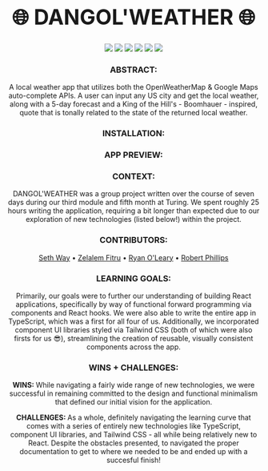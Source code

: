 <div align="center">
  <h1 style="font-size: 3em;">🌐 DANGOL'WEATHER 🌐</h1>
</div>

<p align="center">
  <img src="https://img.shields.io/badge/React-20232A?style=for-the-badge&logo=react&logoColor=61DAFB" />
  <img src="https://img.shields.io/badge/React_Router-CA4245?style=for-the-badge&logo=react-router&logoColor=white" />
  <img src="https://img.shields.io/badge/TypeScript-3178C6.svg?style=for-the-badge&logo=TypeScript&logoColor=white" />
  <img src="https://img.shields.io/badge/JavaScript-F7DF1E?style=for-the-badge&logo=javascript&logoColor=black" />
  <img src="https://img.shields.io/badge/Vite-646CFF.svg?style=for-the-badge&logo=Vite&logoColor=white" />
  <img src="https://img.shields.io/badge/Tailwind%20CSS-06B6D4.svg?style=for-the-badge&logo=Tailwind-CSS&logoColor=white" />
</p>


### <div align="center">ABSTRACT:</div>
[//]: <> (Briefly describe what you built and its features. What problem is the app solving? How does this application solve that problem?)
<div align="center">A local weather app that utilizes both the OpenWeatherMap & Google Maps auto-complete APIs. A user can input any US city and get the local weather, along with a 5-day forecast and a King of the Hill's - Boomhauer - inspired, quote that is tonally related to the state of the returned local weather.</div>

### <div align="center">INSTALLATION:</div>
[//]: <> (What steps does a person have to take to get your app cloned down and running?)

### <div align="center">APP PREVIEW:</div>
[//]: <> (Provide ONE gif or screenshot of your application - choose the "coolest" piece of functionality to show off.)

### <div align="center">CONTEXT:</div>
<div align="center">DANGOL'WEATHER was a group project written over the course of seven days during our third module and fifth month at Turing. We spent roughly 25 hours writing the application, requiring a bit longer than expected due to our exploration of new technologies (listed below!) within the project.</div>

### <div align="center">CONTRIBUTORS:</div>
<div align="center">
  <a href="https://github.com/seth-way">Seth Way</a> • 
  <a href="https://github.com/ZTFitru">Zelalem Fitru</a> • 
  <a href="https://github.com/ROlearyPro">Ryan O'Leary</a> • 
  <a href="https://github.com/robert-phillips33">Robert Phillips</a>
</div>

### <div align="center">LEARNING GOALS:</div>
<div align="center">Primarily, our goals were to further our understanding of building React applications, specifically by way of functional forward programming via components and React hooks. We were also able to write the entire app in TypeScript, which was a first for all four of us. Additionally, we incorporated component UI libraries styled via Tailwind CSS (both of which were also firsts for us 😎), streamlining the creation of reusable, visually consistent components across the app.</div>

### <div align="center">WINS + CHALLENGES:</div>
[//]: <> (What are 2-3 wins you have from this project? What were some challenges you faced - and how did you get over them?)
<div align="center">
  <p><strong>WINS: </strong>While navigating a fairly wide range of new technologies, we were successful in remaining committed to the design and functional minimalism that defined our initial vision for the application.</p>

  <p><strong>CHALLENGES: </strong>As a whole, definitely navigating the learning curve that comes with a series of entirely new technologies like TypeScript, component UI libraries, and Tailwind CSS - all while being relatively new to React. Despite the obstacles presented, to navigated the proper documentation to get to where we needed to be and ended up with a succesful finish!</p>
</div>
